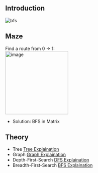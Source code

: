 

## Introduction
![bfs](https://user-images.githubusercontent.com/117481140/200092483-2caaa761-c5ab-43c9-b7b0-d2952d700c54.png)

## Maze

Find a route from 0 -> 1:  <br>
<img width="200" alt="image" src="https://user-images.githubusercontent.com/93315926/183321709-ac7c1325-16ac-4776-ad68-5bb99213153e.png">

* Solution: BFS in Matrix

## Theory

* Tree     [Tree Explaination](https://www.geeksforgeeks.org/binary-tree-data-structure/?ref=gcse)
* Graph    [Graph Explaination](https://www.geeksforgeeks.org/graph-data-structure-and-algorithms/?ref=gcse) 
* Depth-First-Search      [DFS Explaination](https://brilliant.org/wiki/depth-first-search-dfs/#complexity-of-depth-first-search)
* Breadth-First-Search      [BFS Explaination](https://www.youtube.com/watch?v=xlVX7dXLS64) 


